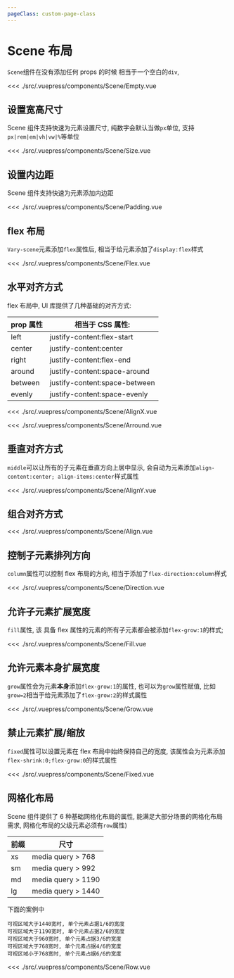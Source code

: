 ```yaml
---
pageClass: custom-page-class
---
```


# Scene 布局

`Scene`组件在没有添加任何 props 的时候 相当于一个空白的`div`,

<Scene-Empty/>

<<< ./src/.vuepress/components/Scene/Empty.vue

## 设置宽高尺寸

Scene 组件支持快速为元素设置尺寸, 纯数字会默认当做`px`单位, 支持`px|rem|em|vh|vw|%`等单位

<Scene-Size/>

<<< ./src/.vuepress/components/Scene/Size.vue

## 设置内边距

Scene 组件支持快速为元素添加内边距

<Scene-Padding/>

<<< ./src/.vuepress/components/Scene/Padding.vue

## flex 布局

`Vary-scene`元素添加`flex`属性后, 相当于给元素添加了`display:flex`样式

<Scene-Flex/>

<<< ./src/.vuepress/components/Scene/Flex.vue

## 水平对齐方式

flex 布局中, UI 库提供了几种基础的对齐方式:

| prop 属性 | 相当于 CSS 属性:              |
| --------- | ----------------------------- |
| left      | justify-content:flex-start    |
| center    | justify-content:center        |
| right     | justify-content:flex-end      |
| around    | justify-content:space-around  |
| between   | justify-content:space-between |
| evenly    | justify-content:space-evenly  |

<Scene-AlignX/>

<<< ./src/.vuepress/components/Scene/AlignX.vue

<Scene-Arround/>

<<< ./src/.vuepress/components/Scene/Arround.vue

## 垂直对齐方式

`middle`可以让所有的子元素在垂直方向上居中显示, 会自动为元素添加`align-content:center; align-items:center`样式属性

<Scene-AlignY/>

<<< ./src/.vuepress/components/Scene/AlignY.vue

## 组合对齐方式

<Scene-Align/>

<<< ./src/.vuepress/components/Scene/Align.vue

## 控制子元素排列方向

`column`属性可以控制 flex 布局的方向, 相当于添加了`flex-direction:column`样式

<Scene-Direction/>

<<< ./src/.vuepress/components/Scene/Direction.vue

## 允许子元素扩展宽度

`fill`属性, 该 具备 flex 属性的元素的所有子元素都会被添加`flex-grow:1`的样式;

<Scene-Fill/>

<<< ./src/.vuepress/components/Scene/Fill.vue

## 允许元素本身扩展宽度

`grow`属性会为元素**本身**添加`flex-grow:1`的属性, 也可以为`grow`属性赋值, 比如`grow=2`相当于给元素添加了`flex-grow:2`的样式属性

<Scene-Grow/>

<<< ./src/.vuepress/components/Scene/Grow.vue

## 禁止元素扩展/缩放

`fixed`属性可以设置元素在 flex 布局中始终保持自己的宽度, 该属性会为元素添加`flex-shrink:0;flex-grow:0`的样式属性

<Scene-Fixed/>

<<< ./src/.vuepress/components/Scene/Fixed.vue

## 网格化布局

Scene 组件提供了 6 种基础网格化布局的属性, 能满足大部分场景的网格化布局需求, 网格化布局的父级元素必须有`row`属性)

| 前缀 | 尺寸               |
| ---- | ------------------ |
| xs   | media query > 768  |
| sm   | media query > 992  |
| md   | media query > 1190 |
| lg   | media query > 1440 |

下面的案例中

```
可视区域大于1440宽时, 单个元素占据1/6的宽度
可视区域大于1190宽时, 单个元素占据2/6的宽度
可视区域大于960宽时, 单个元素占据3/6的宽度
可视区域大于768宽时, 单个元素占据4/6的宽度
可视区域小于768宽时, 单个元素占据6/6的宽度
```

<Scene-Row/>

<<< ./src/.vuepress/components/Scene/Row.vue

